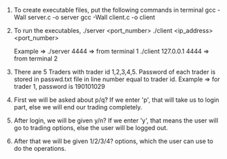 1. To create executable files, put the following commands in terminal
       gcc -Wall server.c -o server
       gcc -Wall client.c -o client

2. To run the executables,
   ./server <port_number>
   ./client <ip_address> <port_number>

   Example =>
       ./server 4444 => from terminal 1
       ./client 127.0.0.1 4444 => from terminal 2
       
3. There are 5 Traders with trader id 1,2,3,4,5. Password of each trader is stored in passwd.txt file in line number equal to trader id.
	Example => for trader 1, password is 190101029

4. First we will be asked about p/q? If we enter 'p', that will take us to login part, else we will end our trading completely.

5. After login, we will be given y/n? If we enter 'y', that means the user will go to trading options, else the user will be logged out.

6. After that we will be given 1/2/3/4? options, which the user can use to do the operations.
